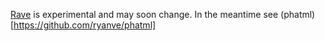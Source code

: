[Rave](https://github.com/ryanve/rave) is experimental and may soon change. In the meantime see (phatml)[https://github.com/ryanve/phatml]